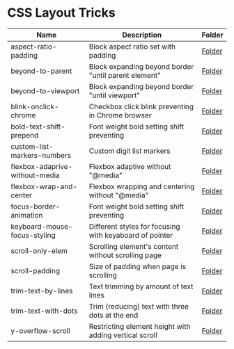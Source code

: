# CSS Layout Tricks

| Name                           | Description                                              | Folder
| ------------------------------ | -------------------------------------------------------- | --------------------------------
| aspect-ratio-padding           | Block aspect ratio set with padding                      | [Folder](./aspect-ratio-padding)
| beyond-to-parent               | Block expanding beyond border "until parent element"     | [Folder](./beyond-to-parent)
| beyond-to-viewport             | Block expanding beyond border "until viewport"           | [Folder](./beyond-to-viewport)
| blink-onclick-chrome           | Checkbox click blink preventing in Chrome browser        | [Folder](./blink-onclick-chrome)
| bold-text-shift-prepend        | Font weight bold setting shift preventing                | [Folder](./bold-text-shift-prepend)
| custom-list-markers-numbers    | Custom digit list markers                                | [Folder](./custom-list-markers-numbers)
| flexbox-adaprive-without-media | Flexbox adaptive without "@media"                        | [Folder](./flexbox-adaprive-without-media)
| flexbox-wrap-and-center        | Flexbox wrapping and centering without "@media"          | [Folder](./flexbox-wrap-and-center)
| focus-border-animation         | Font weight bold setting shift preventing                | [Folder](./focus-border-animation)
| keyboard-mouse-focus-styling   | Different styles for focusing with keyaboard of pointer  | [Folder](./keyboard-mouse-focus-styling)
| scroll-only-elem               | Scrolling element's content without scrolling page       | [Folder](./scroll-only-elem)
| scroll-padding                 | Size of padding when page is scrolling                   | [Folder](./scroll-padding)
| trim-text-by-lines             | Text trimming by amount of text lines                    | [Folder](./trim-text-by-lines)
| trim-text-with-dots            | Trim (reducing) text with three dots at the end          | [Folder](./trim-text-with-dots)
| y-overflow-scroll              | Restricting element height with adding vertical scroll   | [Folder](./y-overflow-scroll)
